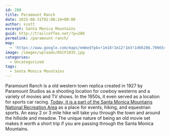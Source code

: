 ```yaml
---
id: 280
title: Paramount Ranch
date: 2015-08-31T02:08:24+00:00
author: scott
excerpt: Santa Monica Mountains
guid: http://trailcoffee.net/?p=280
permalink: /paramount-ranch/
map:
  - 'https://www.google.com/maps/embed?pb=!1m18!1m12!1m3!1d66286.70665460415!2d-118.7911216783056!3d34.115585644331524!2m3!1f0!2f0!3f0!3m2!1i1024!2i768!4f13.1!3m3!1m2!1s0x80e8216653a7b697%3A0xa33b5c9ce078809e!2sParamount+Ranch!5e1!3m2!1sen!2sus!4v1488759390745'
image: /images/uploads/DSCF1835.jpg
categories:
  - Uncategorized
tags:
  - Santa Monica Mountains
---
```

Paramount Ranch is a old western town replica created in 1927 by Paramount Studios as a shooting location for cowboy westerns and a variety of movies and TV shows. In the 1950s, it even served as a location for sports car racing. <a href="&quot;http://www.nps.gov/samo/planyourvisit/paramountranch.htm”">Today, it is a part of the Santa Monica Mountains National Recreation Area</a> as a place for events, hiking, and equestrian sports. An easy 2 or 3 mile hike will take you through the town and around the hillside and meadow. The unique nature of being an old movie set makes it worth a short trip if you are passing through the Santa Monica Mountains.

